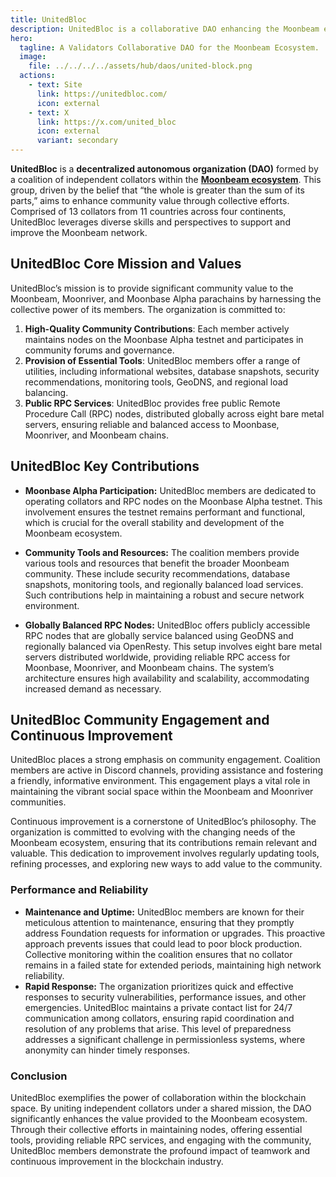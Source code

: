 ```yaml
---
title: UnitedBloc
description: UnitedBloc is a collaborative DAO enhancing the Moonbeam ecosystem with tools, community engagement, and globally balanced RPC services.
hero:
  tagline: A Validators Collaborative DAO for the Moonbeam Ecosystem.
  image: 
    file: ../../../../assets/hub/daos/united-block.png
  actions:
    - text: Site
      link: https://unitedbloc.com/
      icon: external
    - text: X
      link: https://x.com/united_bloc
      icon: external
      variant: secondary
---
```


**UnitedBloc** is a **decentralized autonomous organization (DAO)** formed by a coalition of independent collators within the [**Moonbeam ecosystem**](https://dablock.com/dapps/moonbeam-network/). This group, driven by the belief that “the whole is greater than the sum of its parts,” aims to enhance community value through collective efforts. Comprised of 13 collators from 11 countries across four continents, UnitedBloc leverages diverse skills and perspectives to support and improve the Moonbeam network.

## UnitedBloc Core Mission and Values
UnitedBloc’s mission is to provide significant community value to the Moonbeam, Moonriver, and Moonbase Alpha parachains by harnessing the collective power of its members. The organization is committed to:
1. **High-Quality Community Contributions**: Each member actively maintains nodes on the Moonbase Alpha testnet and participates in community forums and governance.
2. **Provision of Essential Tools**: UnitedBloc members offer a range of utilities, including informational websites, database snapshots, security recommendations, monitoring tools, GeoDNS, and regional load balancing.
3. **Public RPC Services**: UnitedBloc provides free public Remote Procedure Call (RPC) nodes, distributed globally across eight bare metal servers, ensuring reliable and balanced access to Moonbase, Moonriver, and Moonbeam chains.

## UnitedBloc Key Contributions
- **Moonbase Alpha Participation:** UnitedBloc members are dedicated to operating collators and RPC nodes on the Moonbase Alpha testnet. This involvement ensures the testnet remains performant and functional, which is crucial for the overall stability and development of the Moonbeam ecosystem.
- **Community Tools and Resources:** The coalition members provide various tools and resources that benefit the broader Moonbeam community. These include security recommendations, database snapshots, monitoring tools, and regionally balanced load services. Such contributions help in maintaining a robust and secure network environment.

- **Globally Balanced RPC Nodes:** UnitedBloc offers publicly accessible RPC nodes that are globally service balanced using GeoDNS and regionally balanced via OpenResty. This setup involves eight bare metal servers distributed worldwide, providing reliable RPC access for Moonbase, Moonriver, and Moonbeam chains. The system’s architecture ensures high availability and scalability, accommodating increased demand as necessary.

## UnitedBloc Community Engagement and Continuous Improvement
UnitedBloc places a strong emphasis on community engagement. Coalition members are active in Discord channels, providing assistance and fostering a friendly, informative environment. This engagement plays a vital role in maintaining the vibrant social space within the Moonbeam and Moonriver communities.

Continuous improvement is a cornerstone of UnitedBloc’s philosophy. The organization is committed to evolving with the changing needs of the Moonbeam ecosystem, ensuring that its contributions remain relevant and valuable. This dedication to improvement involves regularly updating tools, refining processes, and exploring new ways to add value to the community.

### Performance and Reliability
- **Maintenance and Uptime:** UnitedBloc members are known for their meticulous attention to maintenance, ensuring that they promptly address Foundation requests for information or upgrades. This proactive approach prevents issues that could lead to poor block production. Collective monitoring within the coalition ensures that no collator remains in a failed state for extended periods, maintaining high network reliability.
- **Rapid Response:** The organization prioritizes quick and effective responses to security vulnerabilities, performance issues, and other emergencies. UnitedBloc maintains a private contact list for 24/7 communication among collators, ensuring rapid coordination and resolution of any problems that arise. This level of preparedness addresses a significant challenge in permissionless systems, where anonymity can hinder timely responses.

### Conclusion
UnitedBloc exemplifies the power of collaboration within the blockchain space. By uniting independent collators under a shared mission, the DAO significantly enhances the value provided to the Moonbeam ecosystem. Through their collective efforts in maintaining nodes, offering essential tools, providing reliable RPC services, and engaging with the community, UnitedBloc members demonstrate the profound impact of teamwork and continuous improvement in the blockchain industry.
